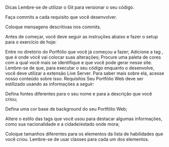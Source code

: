 Dicas
Lembre-se de utilizar o Git para versionar o seu código.

Faça commits a cada requisito que você desenvolver.

Coloque mensagens descritivas nos commits.

Antes de começar, você deve seguir as instruções abaixo e fazer o setup para o exercício de hoje:

Entre no diretório do Portfólio que você já começou a fazer;
Adicione a tag <style></style>, que é onde você vai colocar suas alterações;
Procure uma paleta de cores com a qual você mais se identifique e que você pode gerar nesse site.
Lembre-se de que, para executar o seu código enquanto o desenvolve, você deve utilizar a extensão Live Server. Para saber mais sobre ela, acesse nosso conteúdo sobre isso.
Requisitos
Seu Portfólio Web deve ser estilizado usando as informações a seguir:

Defina fontes diferentes para o seu nome e para a descrição que você criou;

Defina uma cor base de background do seu Portfólio Web;

Altere o estilo das tags que você usou para destacar algumas informações, como sua nacionalidade e a cidade/estado onde mora;

Coloque tamanhos diferentes para os elementos da lista de habilidades que você criou. Lembre-se de usar classes para cada um dos elementos.